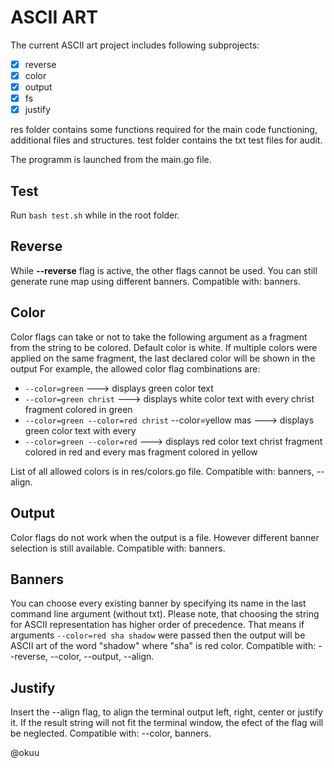 <p style='text-align: justify;'>

# ASCII ART

The current ASCII art project includes following subprojects: 
-   [x] reverse
-   [x] color
-   [x] output
-   [x] fs
-   [x] justify

res folder contains some functions required for the main code functioning, additional files and structures. test folder contains the txt test files for audit.

The programm is launched from the main.go file.

## Test

Run `bash test.sh` while in the root folder.

## Reverse

While **--reverse** flag is active, the other flags cannot be used. You can still generate rune map using different banners.
Compatible with: banners.

## Color

Color flags can take or not to take the following argument as a fragment from the string to be colored. Default color is white. If multiple colors were applied on the same fragment, the last declared color will be shown in the output For example, the allowed color flag combinations are:

-   `--color=green` ---> displays green color text
-   `--color=green christ` ---> displays white color text with every christ fragment colored in green
-   `--color=green --color=red christ` --color=yellow mas ---> displays green color text with every
-   `--color=green --color=red` ---> displays red color text
    christ fragment colored in red and every mas fragment colored in yellow

List of all allowed colors is in res/colors.go file.
Compatible with: banners, --align.

## Output

Color flags do not work when the output is a file. However different banner selection is still available.
Compatible with: banners.

## Banners

You can choose every existing banner by specifying its name in the last command line argument (without txt). Please note, that choosing the string for ASCII representation has higher order of precedence. That means if arguments `--color=red sha shadow` were passed then the output will be ASCII art of the word "shadow" where "sha" is red color.
Compatible with: --reverse, --color, --output, --align.

## Justify

Insert the --align flag, to align the terminal output left, right, center or justify it. If the result string will not fit the terminal window, the efect of the flag will be neglected. 
Compatible with: --color, banners.
</p>

@okuu